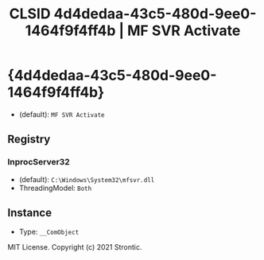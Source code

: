 ﻿---
title: "CLSID 4d4dedaa-43c5-480d-9ee0-1464f9f4ff4b | MF SVR Activate"
excerpt: What is COM-Object CLSID 4d4dedaa-43c5-480d-9ee0-1464f9f4ff4b?
---

# {4d4dedaa-43c5-480d-9ee0-1464f9f4ff4b}

* (default): `MF SVR Activate`

## Registry


### InprocServer32

* (default): `C:\Windows\System32\mfsvr.dll`
* ThreadingModel: `Both`

## Instance

* Type: `__ComObject`

MIT License. Copyright (c) 2021 Strontic.


